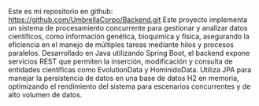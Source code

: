 Este es mi repositorio en github: https://github.com/UmbrellaCorpo/Backend.git
Este proyecto implementa un sistema de procesamiento concurrente para gestionar y analizar datos científicos, como información genética, bioquímica y física, asegurando la eficiencia en el manejo de múltiples tareas mediante hilos y procesos paralelos. Desarrollado en Java utilizando Spring Boot, el backend expone servicios REST que permiten la inserción, modificación y consulta de entidades científicas como EvolutionData y HominidoData. Utiliza JPA para manejar la persistencia de datos en una base de datos H2 en memoria, optimizando el rendimiento del sistema para escenarios concurrentes y de alto volumen de datos.
